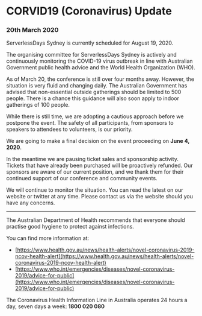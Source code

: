 # CORVID19 (Coronavirus) Update

### 20th March 2020

ServerlessDays Sydney is currently scheduled for August 19, 2020.

The organising committee for ServerlessDays Sydney is actively and continuously monitoring the COVID-19 virus outbreak in line with Australian Government public health advice and the World Health Organization (WHO). 

As of March 20, the conference is still over four months away. However, the situation is very fluid and changing daily. The Australian Government has advised that non-essential outside gatherings should be limited to 500 people. There is a chance this guidance will also soon apply to indoor gatherings of 100 people. 

While there is still time, we are adopting a cautious approach before we postpone the event. The safety of all participants, from sponsors to speakers to attendees to volunteers, is our priority.

We are going to make a final decision on the event proceeding on **June 4, 2020**. 

In the meantime we are pausing ticket sales and sponsorship activity. Tickets that have already been purchased will be proactively refunded. Our sponsors are aware of our current position, and we thank them for their continued support of our conference and community events.

We will continue to monitor the situation. You can read the latest on our website or twitter at any time. Please contact us via the website should you have any concerns.

---------------------------

The Australian Department of Health recommends that everyone should practise good hygiene to protect against infections.

You can find more information at:

- [https://www.health.gov.au/news/health-alerts/novel-coronavirus-2019-ncov-health-alert](https://www.health.gov.au/news/health-alerts/novel-coronavirus-2019-ncov-health-alert)
- [https://www.who.int/emergencies/diseases/novel-coronavirus-2019/advice-for-public](https://www.who.int/emergencies/diseases/novel-coronavirus-2019/advice-for-public)

The Coronavirus Health Information Line in Australia operates 24 hours a day, seven days a week: **1800 020 080**


